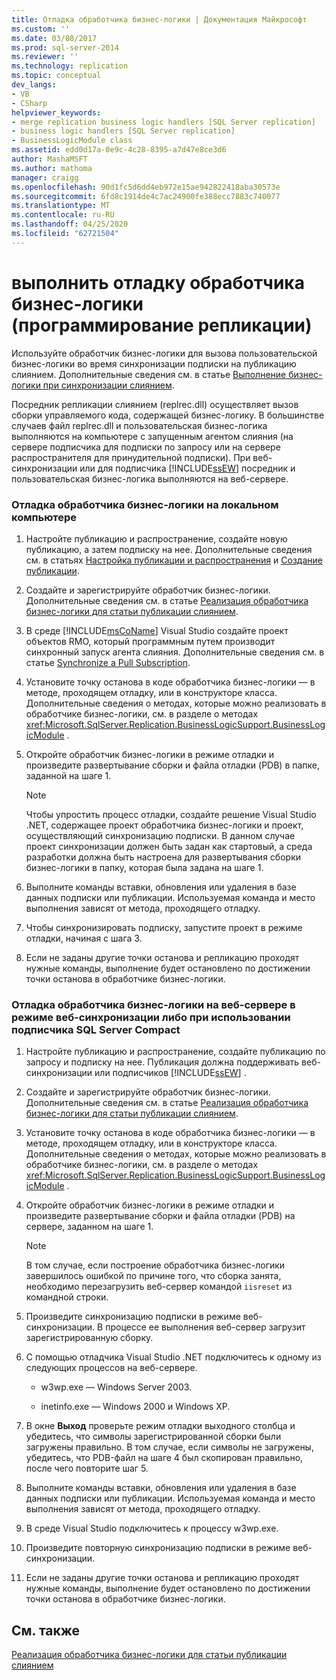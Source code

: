 ```yaml
---
title: Отладка обработчика бизнес-логики | Документация Майкрософт
ms.custom: ''
ms.date: 03/08/2017
ms.prod: sql-server-2014
ms.reviewer: ''
ms.technology: replication
ms.topic: conceptual
dev_langs:
- VB
- CSharp
helpviewer_keywords:
- merge replication business logic handlers [SQL Server replication]
- business logic handlers [SQL Server replication]
- BusinessLogicModule class
ms.assetid: edd0d17a-0e9c-4c28-8395-a7d47e8ce3d6
author: MashaMSFT
ms.author: mathoma
manager: craigg
ms.openlocfilehash: 90d1fc5d6dd4eb972e15ae942822418aba30573e
ms.sourcegitcommit: 6fd8c1914de4c7ac24900fe388ecc7883c740077
ms.translationtype: MT
ms.contentlocale: ru-RU
ms.lasthandoff: 04/25/2020
ms.locfileid: "62721504"
---
```

# <a name="debug-a-business-logic-handler-replication-programming"></a>выполнить отладку обработчика бизнес-логики (программирование репликации)
  Используйте обработчик бизнес-логики для вызова пользовательской бизнес-логики во время синхронизации подписки на публикацию слиянием. Дополнительные сведения см. в статье [Выполнение бизнес-логики при синхронизации слиянием](merge/execute-business-logic-during-merge-synchronization.md).  
  
 Посредник репликации слиянием (replrec.dll) осуществляет вызов сборки управляемого кода, содержащей бизнес-логику. В большинстве случаев файл replrec.dll и пользовательская бизнес-логика выполняются на компьютере с запущенным агентом слияния (на сервере подписчика для подписки по запросу или на сервере распространителя для принудительной подписки). При веб-синхронизации или для подписчика [!INCLUDE[ssEW](../../includes/ssew-md.md)] посредник и пользовательская бизнес-логика выполняются на веб-сервере.  
  
### <a name="to-debug-a-business-logic-handler-on-a-local-computer"></a>Отладка обработчика бизнес-логики на локальном компьютере  
  
1.  Настройте публикацию и распространение, создайте новую публикацию, а затем подписку на нее. Дополнительные сведения см. в статьях [Настройка публикации и распространения](configure-publishing-and-distribution.md) и [Создание публикации](publish/create-a-publication.md).  
  
2.  Создайте и зарегистрируйте обработчик бизнес-логики. Дополнительные сведения см. в статье [Реализация обработчика бизнес-логики для статьи публикации слиянием](implement-a-business-logic-handler-for-a-merge-article.md).  
  
3.  В среде [!INCLUDE[msCoName](../../includes/msconame-md.md)] Visual Studio создайте проект объектов RMO, который программным путем производит синхронный запуск агента слияния. Дополнительные сведения см. в статье [Synchronize a Pull Subscription](synchronize-a-pull-subscription.md).  
  
4.  Установите точку останова в коде обработчика бизнес-логики — в методе, проходящем отладку, или в конструкторе класса. Дополнительные сведения о методах, которые можно реализовать в обработчике бизнес-логики, см. в разделе о методах <xref:Microsoft.SqlServer.Replication.BusinessLogicSupport.BusinessLogicModule> .  
  
5.  Откройте обработчик бизнес-логики в режиме отладки и произведите развертывание сборки и файла отладки (PDB) в папке, заданной на шаге 1.  
  
    > [!NOTE]  
    >  Чтобы упростить процесс отладки, создайте решение Visual Studio .NET, содержащее проект обработчика бизнес-логики и проект, осуществляющий синхронизацию подписки. В данном случае проект синхронизации должен быть задан как стартовый, а среда разработки должна быть настроена для развертывания сборки бизнес-логики в папку, которая была задана на шаге 1.  
  
6.  Выполните команды вставки, обновления или удаления в базе данных подписки или публикации. Используемая команда и место выполнения зависят от метода, проходящего отладку.  
  
7.  Чтобы синхронизировать подписку, запустите проект в режиме отладки, начиная с шага 3.  
  
8.  Если не заданы другие точки останова и репликацию проходят нужные команды, выполнение будет остановлено по достижении точки останова в обработчике бизнес-логики.  
  
### <a name="to-debug-a-business-logic-handler-on-a-web-server-using-web-synchronization-or-for-a-sql-server-compact-subscriber"></a>Отладка обработчика бизнес-логики на веб-сервере в режиме веб-синхронизации либо при использовании подписчика SQL Server Compact  
  
1.  Настройте публикацию и распространение, создайте публикацию по запросу и подписку на нее. Публикация должна поддерживать веб-синхронизации или подписчиков [!INCLUDE[ssEW](../../includes/ssew-md.md)] .  
  
2.  Создайте и зарегистрируйте обработчик бизнес-логики. Дополнительные сведения см. в статье [Реализация обработчика бизнес-логики для статьи публикации слиянием](implement-a-business-logic-handler-for-a-merge-article.md).  
  
3.  Установите точку останова в коде обработчика бизнес-логики — в методе, проходящем отладку, или в конструкторе класса. Дополнительные сведения о методах, которые можно реализовать в обработчике бизнес-логики, см. в разделе о методах <xref:Microsoft.SqlServer.Replication.BusinessLogicSupport.BusinessLogicModule> .  
  
4.  Откройте обработчик бизнес-логики в режиме отладки и произведите развертывание сборки и файла отладки (PDB) на сервере, заданном на шаге 1.  
  
    > [!NOTE]  
    >  В том случае, если построение обработчика бизнес-логики завершилось ошибкой по причине того, что сборка занята, необходимо перезагрузить веб-сервер командой `iisreset` из командной строки.  
  
5.  Произведите синхронизацию подписки в режиме веб-синхронизации. В процессе ее выполнения веб-сервер загрузит зарегистрированную сборку.  
  
6.  С помощью отладчика Visual Studio .NET подключитесь к одному из следующих процессов на веб-сервере.  
  
    -   w3wp.exe — Windows Server 2003.  
  
    -   inetinfo.exe — Windows 2000 и Windows XP.  
  
7.  В окне **Выход** проверьте режим отладки выходного столбца и убедитесь, что символы зарегистрированной сборки были загружены правильно. В том случае, если символы не загружены, убедитесь, что PDB-файл на шаге 4 был скопирован правильно, после чего повторите шаг 5.  
  
8.  Выполните команды вставки, обновления или удаления в базе данных подписки или публикации. Используемая команда и место выполнения зависят от метода, проходящего отладку.  
  
9. В среде Visual Studio подключитесь к процессу w3wp.exe.  
  
10. Произведите повторную синхронизацию подписки в режиме веб-синхронизации.  
  
11. Если не заданы другие точки останова и репликацию проходят нужные команды, выполнение будет остановлено по достижении точки останова в обработчике бизнес-логики.  
  
## <a name="see-also"></a>См. также  
 [Реализация обработчика бизнес-логики для статьи публикации слиянием](implement-a-business-logic-handler-for-a-merge-article.md)  
  
  
